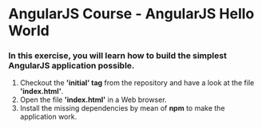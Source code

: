 AngularJS Course - AngularJS Hello World
========================================

### In this exercise, you will learn how to build the simplest AngularJS application possible.
1. Checkout the __'initial' tag__ from the repository and have a look at the file __'index.html'__.
2. Open the file __'index.html'__ in a Web browser.
3. Install the missing dependencies by mean of __npm__ to make the application work.
